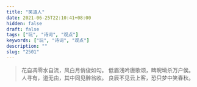 ```yaml
---
title: "笑道人"
date: 2021-06-25T22:10:41+08:00
hidden: false
draft: false
tags: ["玩", "诗词", "观点"]
keywords: ["玩", "诗词", "观点"]
description: ""
slug: "2501"
---
```


> 花自凋零水自流，风白月俏俊如勾。
> 低眉浅吟唐歌颂，睥睨坳杀万户侯。
> 人寻有，道无由，其中同见醉翁收。
> 良辰不见云上客，恐只梦中笑春秋。
<!--more-->
